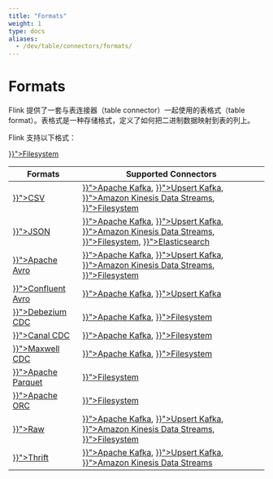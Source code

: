 ```yaml
---
title: "Formats"
weight: 1
type: docs
aliases:
  - /dev/table/connectors/formats/
---
```

<!--
Licensed to the Apache Software Foundation (ASF) under one
or more contributor license agreements.  See the NOTICE file
distributed with this work for additional information
regarding copyright ownership.  The ASF licenses this file
to you under the Apache License, Version 2.0 (the
"License"); you may not use this file except in compliance
with the License.  You may obtain a copy of the License at

  http://www.apache.org/licenses/LICENSE-2.0

Unless required by applicable law or agreed to in writing,
software distributed under the License is distributed on an
"AS IS" BASIS, WITHOUT WARRANTIES OR CONDITIONS OF ANY
KIND, either express or implied.  See the License for the
specific language governing permissions and limitations
under the License.
-->

# Formats

Flink 提供了一套与表连接器（table connector）一起使用的表格式（table format）。表格式是一种存储格式，定义了如何把二进制数据映射到表的列上。

Flink 支持以下格式：

<table class="table table-bordered">
    <thead>
      <tr>
        <th class="text-left">Formats</th>
        <th class="text-left">Supported Connectors</th>
      </tr>
    </thead>
    <tbody>
        <tr>
          <td><a href="{{< ref "docs/connectors/table/formats/csv" >}}">CSV</a></td>
          <td><a href="{{< ref "docs/connectors/table/kafka" >}}">Apache Kafka</a>,
          <a href="{{< ref "docs/connectors/table/upsert-kafka" >}}">Upsert Kafka</a>,
          <a href="{{< ref "docs/connectors/table/kinesis" >}}">Amazon Kinesis Data Streams</a>,
          <a href="{{< ref "docs/connectors/table/filesystem" >}}">Filesystem</a></td>
        </tr>
        <tr>
         <td><a href="{{< ref "docs/connectors/table/formats/json" >}}">JSON</a></td>
         <td><a href="{{< ref "docs/connectors/table/kafka" >}}">Apache Kafka</a>,
          <a href="{{< ref "docs/connectors/table/upsert-kafka" >}}">Upsert Kafka</a>,
          <a href="{{< ref "docs/connectors/table/kinesis" >}}">Amazon Kinesis Data Streams</a>,
          <a href="{{< ref "docs/connectors/table/filesystem" >}}">Filesystem</a>,
          <a href="{{< ref "docs/connectors/table/elasticsearch" >}}">Elasticsearch</a></td>
        </tr>
        <tr>
          <td><a href="{{< ref "docs/connectors/table/formats/avro" >}}">Apache Avro</a></td>
          <td><a href="{{< ref "docs/connectors/table/kafka" >}}">Apache Kafka</a>,
           <a href="{{< ref "docs/connectors/table/upsert-kafka" >}}">Upsert Kafka</a>,
           <a href="{{< ref "docs/connectors/table/kinesis" >}}">Amazon Kinesis Data Streams</a>,
           <a href="{{< ref "docs/connectors/table/filesystem" >}}">Filesystem</a></td>
        </tr>
        <tr>
          <td><a href="{{< ref "docs/connectors/table/formats/avro-confluent" >}}">Confluent Avro</a></td>
          <td><a href="{{< ref "docs/connectors/table/kafka" >}}">Apache Kafka</a>,
           <a href="{{< ref "docs/connectors/table/upsert-kafka" >}}">Upsert Kafka</a></td>
        </tr>
        <tr>
         <td><a href="{{< ref "docs/connectors/table/formats/debezium" >}}">Debezium CDC</a></td>
          <td><a href="{{< ref "docs/connectors/table/kafka" >}}">Apache Kafka</a>,
           <a href="{{< ref "docs/connectors/table/filesystem" >}}">Filesystem</a></td>
        </tr>
        <tr>
         <td><a href="{{< ref "docs/connectors/table/formats/canal" >}}">Canal CDC</a></td>
          <td><a href="{{< ref "docs/connectors/table/kafka" >}}">Apache Kafka</a>,
           <a href="{{< ref "docs/connectors/table/filesystem" >}}">Filesystem</a></td>
        </tr>
        <tr>
         <td><a href="{{< ref "docs/connectors/table/formats/maxwell" >}}">Maxwell CDC</a></td>
          <td><a href="{{< ref "docs/connectors/table/kafka" >}}">Apache Kafka</a>,
           <a href="{{< ref "docs/connectors/table/filesystem" >}}">Filesystem</a></td>
        </tr>
        <tr>
         <td><a href="{{< ref "docs/connectors/table/formats/parquet" >}}">Apache Parquet</a></td>
         <td><a href="{{< ref "docs/connectors/table/filesystem" >}}">Filesystem</a></td>
        </tr>
        <tr>
         <td><a href="{{< ref "docs/connectors/table/formats/orc" >}}">Apache ORC</a></td>
         <td><a href="{{< ref "docs/connectors/table/filesystem" >}}">Filesystem</a></td>
        </tr>
        <tr>
        <td><a href="{{< ref "docs/connectors/table/formats/raw" >}}">Raw</a></td>
        <td><a href="{{< ref "docs/connectors/table/kafka" >}}">Apache Kafka</a>,
          <a href="{{< ref "docs/connectors/table/upsert-kafka" >}}">Upsert Kafka</a>,
          <a href="{{< ref "docs/connectors/table/kinesis" >}}">Amazon Kinesis Data Streams</a>,
          <a href="{{< ref "docs/connectors/table/filesystem" >}}">Filesystem</a></td>
        </tr>
        <tr>
        <td><a href="{{< ref "docs/connectors/table/formats/thrift" >}}">Thrift</a></td>
        <td><a href="{{< ref "docs/connectors/table/kafka" >}}">Apache Kafka</a>,
          <a href="{{< ref "docs/connectors/table/upsert-kafka" >}}">Upsert Kafka</a>,
          <a href="{{< ref "docs/connectors/table/kinesis" >}}">Amazon Kinesis Data Streams</a></td>
          <a href="{{< ref "docs/connectors/table/filesystem" >}}">Filesystem</a></td>
        </tr>
    </tbody>
</table>
